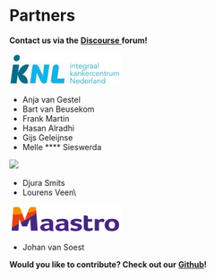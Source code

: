 # Partners

**Contact us via the** [**Discourse** ](https://vantage6.discourse.group/)**forum!**&#x20;

![](<../.gitbook/assets/iknl-logo (1).jpg>)

* Anja van Gestel
* Bart van Beusekom
* Frank Martin
* Hasan Alradhi
* Gijs Geleijnse
* Melle **** Sieswerda

![](../.gitbook/assets/escience\_center\_logo\_small.png)

* Djura Smits
* Lourens Veen\


![](../.gitbook/assets/Maastro-nieuw-logo-small.png)

* Johan van Soest

**Would you like to contribute? Check out our** [**Github**](https://github.com/vantage6/vantage6)**!**
